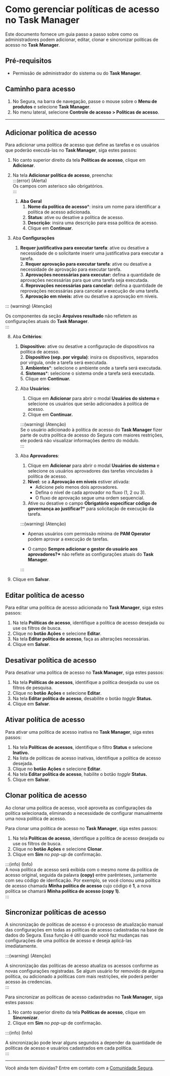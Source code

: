 # Como gerenciar políticas de acesso no Task Manager

Este documento fornece um guia passo a passo sobre como os administradores podem adicionar, editar, clonar e sincronizar políticas de acesso no **Task Manager**.

## Pré-requisitos

* Permissão de administrador do sistema ou do **Task Manager**.

## Caminho para acesso

1. No Segura, na barra de navegação, passe o mouse sobre o **Menu de produtos** e selecione **Task Manager**.  
2. No menu lateral, selecione **Controle de acesso \> Políticas de acesso**.
---
## Adicionar política de acesso

Para adicionar uma política de acesso que define as tarefas e os usuários que poderão executá-las no **Task Manager**, siga estes passos:

1. No canto superior direito da tela **Políticas de acesso**, clique em **Adicionar**.  
2. Na tela **Adicionar política de acesso**, preencha:  
   	:::(error) (Alerta)  
   	Os campos com asterisco são obrigatórios.  
   	:::  
     
   1. **Aba Geral**  
      1. **Nome da política de acesso**\*: insira um nome para identificar a política de acesso adicionada.  
      2. **Status**: ative ou desative a política de acesso.  
      3. **Descrição**: insira uma descrição para essa política de acesso.  
      4. Clique em **Continuar**.  
      
1. Aba **Configurações**

   1. **Requer justificativa para executar tarefa**: ative ou desative a necessidade de o solicitante inserir uma justificativa para executar a tarefa.  
      2. **Requer aprovação para executar tarefa**: ative ou desative a necessidade de aprovação para executar tarefa.  
      3. **Aprovações necessárias para executar:** defina a quantidade de aprovações necessárias para que uma tarefa seja executada.  
      4. **Reprovações necessárias para cancelar:** defina a quantidade de reprovações necessárias para cancelar a execução de uma tarefa.  
      5. **Aprovação em níveis:** ative ou desative a aprovação em níveis.

::: (warning) (Atenção)

Os componentes da seção **Arquivos resultado** não refletem as configurações atuais do **Task Manager**.  
:::

8. Aba **Critérios**:  
   1. **Dispositivo:** ative ou desative a configuração de dispositivos na política de acesso.  
      2. **Dispositivo (sep. por vírgula)**: insira os dispositivos, separados por vírgula, onde a tarefa será executada.  
      3. **Ambientes**\*: selecione o ambiente onde a tarefa será executada.  
      4. **Sistemas**\*: selecione o sistema onde a tarefa será executada.  
      5. Clique em **Continuar.**

   9. Aba **Usuários**:  
      1. Clique em **Adicionar** para abrir o modal **Usuários do sistema** e selecione os usuários que serão adicionados à política de acesso.  
      2. Clique em **Continuar.**

      :::(warning) (Atenção)  
         Se o usuário adicionado à política de acesso do **Task Manager** fizer parte de outra política de acesso do Segura com maiores restrições, ele poderá não visualizar informações dentro do módulo.  
         :::

   10. Aba **Aprovadores**:  
       1. Clique em **Adicionar** para abrir o modal **Usuários do sistema** e selecione os usuários aprovadores das tarefas vinculadas à política de acesso.  
       2. **Nível:** se a **Aprovação em níveis** estiver ativada:  
          * Adicione pelo menos dois aprovadores.  
          * Defina o nível de cada aprovador no fluxo (1, 2 ou 3).  
          * O fluxo de aprovação segue uma ordem sequencial.  
       3. Ative ou desative o campo **Obrigatório especificar código de governança ao justificar?**\* para solicitação de execução da tarefa.

        :::(warning) (Atenção)
        * Apenas usuários com permissão mínima de **PAM Operator** podem aprovar a execução de tarefas.


        * O campo **Sempre adicionar o gestor do usuário aos aprovadores?\*** não reflete as configurações atuais do **Task Manager**.

        :::

5. Clique em **Salvar**.

## Editar política de acesso

Para editar uma política de acesso adicionada no **Task Manager**, siga estes passos:

1. Na tela **Políticas de acesso**, identifique a política de acesso desejada ou use os filtros de busca.  
2. Clique no **botão Ações** e selecione **Editar**.  
3. Na tela **Editar política de acesso**, faça as alterações necessárias.  
4. Clique em **Salvar**.

## Desativar política de acesso

Para desativar uma política de acesso no **Task Manager**, siga estes passos:

1. Na tela **Políticas de acessos**, identifique a política desejada ou use os filtros de pesquisa.  
2. Clique no **botão** **Ações** e selecione **Editar**.  
3. Na tela **Editar política de acesso**, desabilite o botão *toggle* **Status.**  
4. Clique em **Salvar**.

## Ativar política de acesso

Para ativar uma política de acesso inativa no **Task Manager**, siga estes passos:

1. Na tela **Políticas de acessos**, identifique o filtro **Status** e selecione **Inativo.**  
2. Na lista de políticas de acesso inativas, identifique a política de acesso desejada.  
3. Clique no **botão** **Ações** e selecione **Editar**.  
5. Na tela **Editar política de acesso**, habilite o botão *toggle* **Status.**  
6. Clique em **Salvar**.

## Clonar política de acesso

Ao clonar uma política de acesso, você aproveita as configurações da política selecionada, eliminando a necessidade de configurar manualmente uma nova política de acesso.

Para clonar uma política de acesso no **Task Manager**, siga estes passos:

1. Na tela **Políticas de acesso**, identifique a política de acesso desejada ou use os filtros de busca.  
2. Clique no **botão Ações** e selecione **Clonar**.  
3. Clique em **Sim** no *pop-up* de confirmação.  
   

:::(info) (Info)  
A nova política de acesso será exibida com o mesmo nome da política de acesso original, seguida da palavra **(copy)** entre parênteses, juntamente com seu código de idenficação. 
Por exemplo, se você clonou uma política de acesso chamada **Minha política de acesso** cujo código é **1**, a nova política se chamará **Minha política de acesso (copy 1\)**.  
:::

## Sincronizar políticas de acesso

A sincronização de políticas de acesso é o processo de atualização manual das configurações em todas as políticas de acesso cadastradas na base de dados do Segura. Essa função é útil quando você faz mudanças nas configurações de uma política de acesso e deseja aplicá-las imediatamente.

:::(warning) (Atenção)

A sincronização das políticas de acesso atualiza os acessos conforme as novas configurações registradas. Se algum usuário for removido de alguma política, ou adicionado a políticas com mais restrições, ele poderá perder acesso às credencias.  
:::

Para sincronizar as políticas de acesso cadastradas no **Task Manager**, siga estes passos:

1. No canto superior direito da tela **Políticas de acesso**, clique em **Sincronizar**.  
2. Clique em **Sim** no *pop-up* de confirmação.

:::(info) (Info)

A sincronização pode levar alguns segundos a depender da quantidade de políticas de acesso e usuários cadastrados em cada política.  
:::

---

Você ainda tem dúvidas? Entre em contato com a [Comunidade Segura](https://community.Segura.io/).
